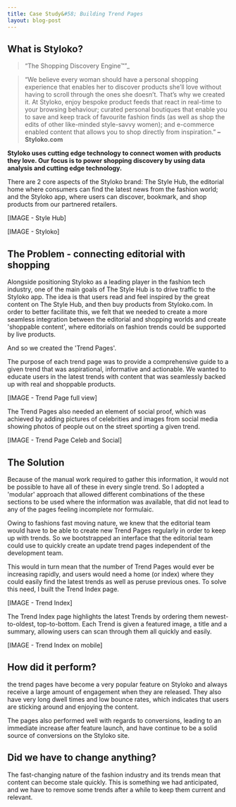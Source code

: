 ```yaml
---
title: Case Study&#58; Building Trend Pages
layout: blog-post
---
```


## What is Styloko?

> “The Shopping Discovery Engine™”_

> “We believe every woman should have a personal shopping experience that enables her to discover products she’ll love without having to scroll through the ones she doesn’t. That’s why we created it. At Styloko, enjoy bespoke product feeds that react in real-time to your browsing behaviour; curated personal boutiques that enable you to save and keep track of favourite fashion finds (as well as shop the edits of other like-minded style-savvy women); and e-commerce enabled content that allows you to shop directly from inspiration.” **– Styloko.com**

**Styloko uses cutting edge technology to connect women with products they love. Our focus is to power shopping discovery by using data analysis and cutting edge technology.**

There are 2 core aspects of the Styloko brand: The Style Hub, the editorial home where consumers can find the latest news from the fashion world; and the Styloko app, where users can discover, bookmark, and shop products from our partnered retailers.

[IMAGE - Style Hub]

[IMAGE - Styloko]

## The Problem - connecting editorial with shopping
Alongside positioning Styloko as a leading player in the fashion tech industry, one of the main goals of The Style Hub is to drive traffic to the Styloko app. The idea is that users read and feel inspired by the great content on The Style Hub, and then buy products from Styloko.com. In order to better facilitate this, we felt that we needed to create a more seamless integration between the editorial and shopping worlds and create 'shoppable content', where editorials on fashion trends could be supported by live products.

And so we created the 'Trend Pages'.

The purpose of each trend page was to provide a comprehensive guide to a given trend that was aspirational, informative and actionable. We wanted to educate users in the latest trends with  content that was seamlessly backed up with real and shoppable products.

[IMAGE - Trend Page full view]

The Trend Pages also needed an element of social proof, which was achieved by adding pictures of celebrities and images from social media showing photos of people out on the street sporting a given trend.

[IMAGE - Trend Page Celeb and Social]

## The Solution

Because of the manual work required to gather this information, it would not be possible to have all of these in every single trend. So I adopted a 'modular' approach that allowed different combinations of the these sections to be used where the information was available, that did not lead to any of the pages feeling incomplete nor formulaic.

Owing to fashions fast moving nature, we knew that the editorial team would have to be able to create new Trend Pages regularly in order to keep up with trends. So we bootstrapped an interface that the editorial team could use to quickly create an update trend pages independent of the development team.

This would in turn mean that the number of Trend Pages would ever be increasing rapidly, and users would need a home (or index) where they could easily find the latest trends as well as peruse previous ones. To solve this need, I built the Trend Index page.

[IMAGE - Trend Index]

The Trend Index page highlights the latest Trends by ordering them newest-to-oldest, top-to-bottom. Each Trend is given a featured image, a title and a summary, allowing users can scan through them all quickly and easily.

[IMAGE - Trend Index on mobile]

## How did it perform?
the trend pages have become a very popular feature on Styloko and always receive a large amount of engagement when they are released. They also have very long dwell times and low bounce rates, which indicates that users are sticking around and enjoying the content.

The pages also performed well with regards to conversions, leading to an immediate increase after feature launch, and have continue to be a solid source of conversions on the Styloko site.

## Did we have to change anything?
The fast-changing nature of the fashion industry and its trends mean that content can become stale quickly. This is something we had anticipated, and we have to remove some trends after a while to keep them current and relevant.